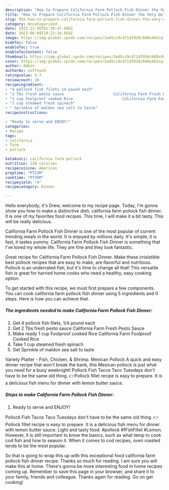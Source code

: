 ```yaml
---
description: "How to Prepare California Farm Pollock Fish Dinner the Very Delicious}"
title: "How to Prepare California Farm Pollock Fish Dinner the Very Delicious}"
slug: 955-how-to-prepare-california-farm-pollock-fish-dinner-the-very-delicious
category: Uncategorized
date: 2022-12-26T01:39:47.686Z
date: 2023-06-09T19:23:10.058Z
image: https://img-global.cpcdn.com/recipes/3a45cc9c471df920/680x482cq70/california-farm-pollock-fish-dinner-recipe-main-photo.jpg
hideToc: false
enableToc: true
enableTocContent: false
thumbnail: https://img-global.cpcdn.com/recipes/3a45cc9c471df920/680x482cq70/california-farm-pollock-fish-dinner-recipe-main-photo.jpg
cover: https://img-global.cpcdn.com/recipes/3a45cc9c471df920/680x482cq70/california-farm-pollock-fish-dinner-recipe-main-photo.jpg
author: Admin
authorAv: notfound
ratingvalue: 4.7
reviewcount: 10
recipeingredient:
- "4 pollock fish filets 14 pound each"
- "2 Tbs fresh pesto sauce                      California Farm Fresh Pesto Sauce"
- "1 cup Foolproof cooked Rice                      California Farm Foolproof Cooked Rice"
- "1 cup steamed fresh spinach"
- " Sprinkle of maldon sea salt to taste"
recipeinstructions:

- "Ready to serve and ENJOY!"
categories:
- Recipe
tags:
- california
- farm
- pollock

katakunci: california farm pollock 
nutrition: 220 calories
recipecuisine: American
preptime: "PT23M"
cooktime: "PT39M"
recipeyield: "4"
recipecategory: Dinner

---
```



Hello everybody, it's Drew, welcome to my recipe page. Today, I'm gonna show you how to make a distinctive dish, california farm pollock fish dinner. It is one of my favorites food recipes. This time, I will make it a bit tasty. This will be really delicious.

California Farm Pollock Fish Dinner is one of the most popular of current trending meals in the world. It is enjoyed by millions daily. It's simple, it is fast, it tastes yummy. California Farm Pollock Fish Dinner is something that I've loved my whole life. They are fine and they look fantastic.

Great recipe for California Farm Pollock Fish Dinner. Make these irrisistible best pollock recipes that are easy to make, are flavorful and nutritious. Pollock is an underrated fish, but it&#39;s time to change all that! This versatile fish is great for harried home cooks who need a healthy, easy cooking option.


To get started with this recipe, we must first prepare a few components. You can cook california farm pollock fish dinner using 5 ingredients and 0 steps. Here is how you can achieve that.

<!--inarticleads1-->

##### The ingredients needed to make California Farm Pollock Fish Dinner:

1. Get 4 pollock fish filets, 1/4 pound each
1. Get 2 Tbs fresh pesto sauce                      California Farm Fresh Pesto Sauce
1. Make ready 1 cup Foolproof cooked Rice                      California Farm Foolproof Cooked Rice
1. Take 1 cup steamed fresh spinach
1. Get  Sprinkle of maldon sea salt to taste


Variety Platter - Fish, Chicken, &amp; Shrimp. Mexican Pollock A quick and easy dinner recipe that won&#39;t break the bank, this Mexican pollock is just what you need for a busy weeknight! Pollock Fish Tacos Taco Tuesdays don&#39;t have to be the same old thing. 👉Pollock fillet recipe is easy to prepare. It is a delicious fish menu for dinner with lemon butter sauce. 

<!--inarticleads2-->

##### Steps to make California Farm Pollock Fish Dinner:


1. Ready to serve and ENJOY!

Pollock Fish Tacos Taco Tuesdays don&#39;t have to be the same old thing. 👉Pollock fillet recipe is easy to prepare. It is a delicious fish menu for dinner with lemon butter sauce. Light and tasty food. #pollock #fFshFillet #Lemon. However, it is still important to know the basics, such as what temp to cook cod fish and how to season it. When it comes to cod recipes, oven roasted tends to be the most popular. 

So that is going to wrap this up with this exceptional food california farm pollock fish dinner recipe. Thanks so much for reading. I am sure you will make this at home. There's gonna be more interesting food in home recipes coming up. Remember to save this page in your browser, and share it to your family, friends and colleague. Thanks again for reading. Go on get cooking!
